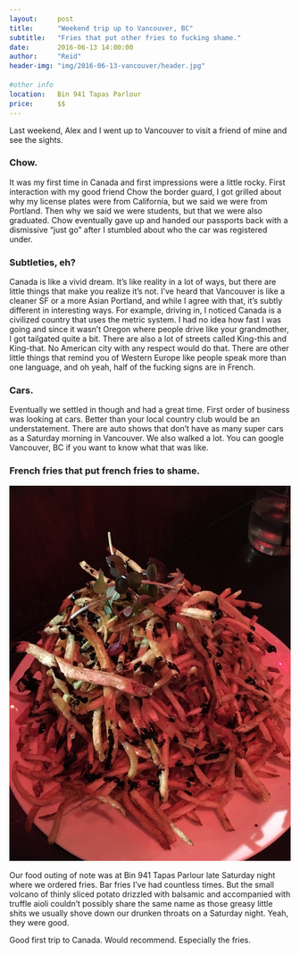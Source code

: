 ```yaml
---
layout:     post
title:      "Weekend trip up to Vancouver, BC"
subtitle:   "Fries that put other fries to fucking shame."
date:       2016-06-13 14:00:00
author:     "Reid"
header-img: "img/2016-06-13-vancouver/header.jpg"

#other info
location:   Bin 941 Tapas Parlour
price:      $$
---
```


[img1]: /img/2016-06-13-vancouver/1.jpg "french fry volcano"


Last weekend, Alex and I went up to Vancouver to visit a friend of mine and see the sights.  

### Chow.

It was my first time in Canada and first impressions were a little rocky.  First interaction with my good friend Chow the border guard, I got grilled about why my license plates were from California, but we said we were from Portland.  Then why we said we were students, but that we were also graduated.  Chow eventually gave up and handed our passports back with a dismissive “just go” after I stumbled about who the car was registered under.

### Subtleties, eh?

Canada is like a vivid dream.  It’s like reality in a lot of ways, but there are little things that make you realize it’s not.  I’ve heard that Vancouver is like a cleaner SF or a more Asian Portland, and while I agree with that, it’s subtly different in interesting ways.  For example, driving in, I noticed Canada is a civilized country that uses the metric system.  I had no idea how fast I was going and since it wasn’t Oregon where people drive like your grandmother, I got tailgated quite a bit.  There are also a lot of streets called King-this and King-that.  No American city with any respect would do that.  There are other little things that remind you of Western Europe like people speak more than one language, and oh yeah, half of the fucking signs are in French.

### Cars.

Eventually we settled in though and had a great time.  First order of business was looking at cars.  Better than your local country club would be an understatement.  There are auto shows that don’t have as many super cars as a Saturday morning in Vancouver.  We also walked a lot.  You can google Vancouver, BC if you want to know what that was like.

### French fries that put french fries to shame.

![img1]

Our food outing of note was at Bin 941 Tapas Parlour late Saturday night where we ordered fries.  Bar fries I’ve had countless times.  But the small volcano of thinly sliced potato drizzled with balsamic and accompanied with truffle aioli couldn’t possibly share the same name as those greasy little shits we usually shove down our drunken throats on a Saturday night.  Yeah, they were good.  

Good first trip to Canada.  Would recommend.  Especially the fries.
